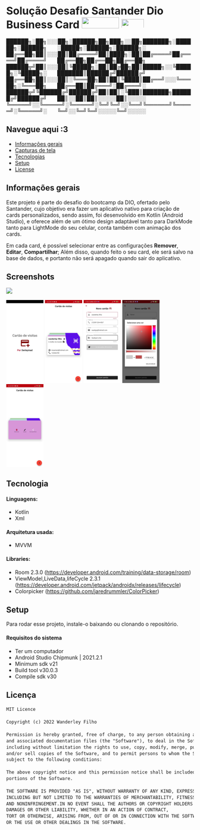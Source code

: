 
# Solução Desafio Santander Dio Business Card  <img src="https://upload.wikimedia.org/wikipedia/commons/thumb/b/b8/Banco_Santander_Logotipo.svg/1280px-Banco_Santander_Logotipo.svg.png" width="100" height="30"> <img src="https://static.wixstatic.com/media/7a378f_5140deabd7d040378d740069cb692b87~mv2.png/v1/crop/x_0,y_10,w_1334,h_493/fill/w_568,h_208,al_c,q_85,usm_0.66_1.00_0.01,enc_auto/logo%20DIO.png" height="25px" width="60px"> 


██████╗░██╗░░░██╗░██████╗██╗███╗░░██╗███████╗░██████╗░██████╗  ░█████╗░██████╗░██████╗░
██╔══██╗██║░░░██║██╔════╝██║████╗░██║██╔════╝██╔════╝██╔════╝  ██╔══██╗██╔══██╗██╔══██╗
██████╦╝██║░░░██║╚█████╗░██║██╔██╗██║█████╗░░╚█████╗░╚█████╗░  ███████║██████╔╝██████╔╝
██╔══██╗██║░░░██║░╚═══██╗██║██║╚████║██╔══╝░░░╚═══██╗░╚═══██╗  ██╔══██║██╔═══╝░██╔═══╝░
██████╦╝╚██████╔╝██████╔╝██║██║░╚███║███████╗██████╔╝██████╔╝  ██║░░██║██║░░░░░██║░░░░░
╚═════╝░░╚═════╝░╚═════╝░╚═╝╚═╝░░╚══╝╚══════╝╚═════╝░╚═════╝░  ╚═╝░░╚═╝╚═╝░░░░░╚═╝░░░░░

## Navegue aqui :3
* [Informações gerais](#informações-gerais)
* [Capturas de tela](#screenshots)
* [Tecnologias](#tecnologia)
* [Setup](#setup)
* [License](#license)

## Informações gerais

Este projeto é parte do desafio do bootcamp da DIO, ofertado pelo Santander,
cujo objetivo era fazer um aplicativo nativo para criação de cards personalizados,
sendo assim, foi desenvolvido em Kotlin (Android Studio), e oferece além de um ótimo design
adaptável tanto para DarkMode tanto para LightMode do seu celular, conta também com animação dos cards.


Em cada card, é possível selecionar entre as configurações **Remover**, **Editar**, **Compartilhar**;
Além disso, quando feito o seu card, ele será salvo na base de dados, e portanto não será apagado
quando sair do aplicativo.

## Screenshots
 <img src="images/gif.gif" width="100" />
<p float="left">
  <img src="images/0-splash.jpeg" width="100" />
  <img src="images/1-home.jpeg" width="100" /> 
  <img src="images/2-novocartao.jpeg" width="100" />
  <img src="images/2-pickcolor.jpeg" width="100" />
  <img src="images/3-inverso.jpeg" width="100" />
 
</p>

## Tecnologia

#### Linguagens:
- Kotlin 
- Xml

#### Arquitetura usada:
- MVVM

#### Libraries:
- Room      2.3.0 (https://developer.android.com/training/data-storage/room)
- ViewModel,LiveData,lifeCycle 2.3.1 (https://developer.android.com/jetpack/androidx/releases/lifecycle)
- Colorpicker (https://github.com/jaredrummler/ColorPicker)

## Setup

Para rodar esse projeto, instale-o baixando ou clonando o repositório.

#### Requisitos do sistema 
- Ter um computador
- Android Studio Chipmunk | 2021.2.1
- Minimum sdk v21
- Build tool v30.0.3
- Compile sdk v30


## Licença

```html
MIT Licence 

Copyright (c) 2022 Wanderley Filho

Permission is hereby granted, free of charge, to any person obtaining a copy of this software
and associated documentation files (the "Software"), to deal in the Software without restriction,
including without limitation the rights to use, copy, modify, merge, publish, distribute, sublicense,
and/or sell copies of the Software, and to permit persons to whom the Software is furnished to do so, 
subject to the following conditions:

The above copyright notice and this permission notice shall be included in all copies or substantial 
portions of the Software.

THE SOFTWARE IS PROVIDED "AS IS", WITHOUT WARRANTY OF ANY KIND, EXPRESS OR IMPLIED, 
INCLUDING BUT NOT LIMITED TO THE WARRANTIES OF MERCHANTABILITY, FITNESS FOR A PARTICULAR PURPOSE
AND NONINFRINGEMENT.IN NO EVENT SHALL THE AUTHORS OR COPYRIGHT HOLDERS BE LIABLE FOR ANY CLAIM,
DAMAGES OR OTHER LIABILITY, WHETHER IN AN ACTION OF CONTRACT,
TORT OR OTHERWISE, ARISING FROM, OUT OF OR IN CONNECTION WITH THE SOFTWARE
OR THE USE OR OTHER DEALINGS IN THE SOFTWARE.
```
